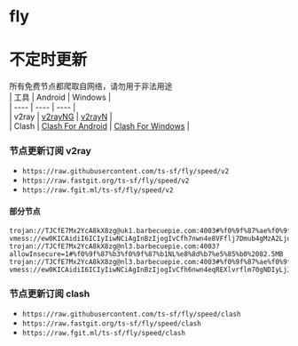 # fly
# 不定时更新
所有免费节点都爬取自网络，请勿用于非法用途  
|  工具  | Android  | Windows  |  
|  ----  | ----   | ----  |  
| v2ray  | [v2rayNG](https://github.com/2dust/v2rayNG/releases) | [v2rayN](https://github.com/2dust/v2rayN/releases) |  
| Clash  | [Clash For Android](https://github.com/Kr328/ClashForAndroid/releases) | [Clash For Windows](https://github.com/Fndroid/clash_for_windows_pkg/releases) | 
  
### 节点更新订阅  v2ray
- `https://raw.githubusercontent.com/ts-sf/fly/speed/v2`  
- `https://raw.fastgit.org/ts-sf/fly/speed/v2`  
- `https://raw.fgit.ml/ts-sf/fly/speed/v2`  
#### 部分节点  
``` 
trojan://TJCfE7Mx2YcA8kX8zg@uk1.barbecuepie.com:4003#%f0%9f%87%ae%f0%9f%87%b1IL%e4%bb%a5%e8%89%b2%e5%88%97%201.4MB
vmess://ew0KICAidiI6ICIyIiwNCiAgInBzIjogIvCfh7nwn4e8VFflj7Dmub4gMzA2LjdLQiIsDQogICJhZGQiOiAiYWtyYWIyLnYtcG4ubXkuaWQiLA0KICAicG9ydCI6ICI0NDMiLA0KICAiaWQiOiAiYjA3YTM0OWItNWUzYy00YjE3LWFhYmUtZDFkYzYzMzc2ZWNmIiwNCiAgImFpZCI6ICIwIiwNCiAgInNjeSI6ICJhdXRvIiwNCiAgIm5ldCI6ICJ3cyIsDQogICJ0eXBlIjogIm5vbmUiLA0KICAiaG9zdCI6ICJpZGM4LnZwbi1ha2NlbGx1bGVyLm15LmlkIiwNCiAgInBhdGgiOiAiL3YycmF5IiwNCiAgInRscyI6ICJ0bHMiLA0KICAic25pIjogImlkYzgudnBuLWFrY2VsbHVsZXIubXkuaWQiDQp9
trojan://TJCfE7Mx2YcA8kX8zg@nl3.barbecuepie.com:4003?allowInsecure=1#%f0%9f%87%b3%f0%9f%87%b1NL%e8%8d%b7%e5%85%b0%2082.5MB
trojan://TJCfE7Mx2YcA8kX8zg@nl3.barbecuepie.com:4003#%f0%9f%87%ae%f0%9f%87%b1IL%e4%bb%a5%e8%89%b2%e5%88%97%2077.7MB
vmess://ew0KICAidiI6ICIyIiwNCiAgInBzIjogIvCfh6nwn4eqREXlvrflm70gNDIyLjJLQiIsDQogICJhZGQiOiAic210LmlyY2Yuc3BhY2UiLA0KICAicG9ydCI6ICI0NDMiLA0KICAiaWQiOiAiM2JjYmQ1Y2QtZTc5MS00NzcwLThiYzctN2IxZDk0MWM5NTEzIiwNCiAgImFpZCI6ICIwIiwNCiAgInNjeSI6ICJhdXRvIiwNCiAgIm5ldCI6ICJ3cyIsDQogICJ0eXBlIjogIm5vbmUiLA0KICAiaG9zdCI6ICJ3Zmkuc2FobmFtYS5jb20iLA0KICAicGF0aCI6ICIvUzRQU2c5eHFVQ2xOMmtKNFNPUEtxQzYiLA0KICAidGxzIjogInRscyIsDQogICJzbmkiOiAiIg0KfQ==
```
### 节点更新订阅  clash
- `https://raw.githubusercontent.com/ts-sf/fly/speed/clash`  
- `https://raw.fastgit.org/ts-sf/fly/speed/clash`  
- `https://raw.fgit.ml/ts-sf/fly/speed/clash`  
